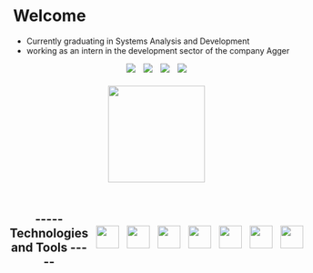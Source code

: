 # Welcome
* Currently graduating in Systems Analysis and Development
* working as an intern in the development sector of the company Agger

<div align="center" style="display:flex; gap:1em; align-items:center; justify-content:center"> 
  <a href="https://www.instagram.com/sr.jhones_/" target="_blank"> 
  <img src="https://img.shields.io/badge/Instagram-E4405F?style=for-the-badge&logo=instagram&logoColor=white"> </a>
  
  <a href="mailto:cassio.bjhones@gmail.com" >
  <img src="https://img.shields.io/badge/Gmail-D14836?style=for-the-badge&logo=gmail&logoColor=white"> </a>
  
  <a href="https://www.linkedin.com/in/cassio-bjhones/" target="_blank"> 
  <img src="https://img.shields.io/badge/LinkedIn-0077B5?style=for-the-badge&logo=linkedin&logoColor=white"> </a>
  
  <a href="https://www.behance.net/newwaydesign?tracking_source=search_users|NEW%20WAY%20DESIGN" target="_blank">
  <img src="https://img.shields.io/badge/-Behance-blue?style=for-the-badge&logo=behance&logoColor=white" > </a>
</div>

###

<div align="center"> <!-- --TOP LANGS--TOP LANGS-- -->
  <img src="https://github-readme-stats.vercel.app/api/top-langs/?username=CassioJhones&layout=compact&theme=merko&langs_count=5" height="170em"/>
 
</div>

###
 
<!-- --HABILITY-- --HABILITY-- -->
<div align="center" style="display:flex; gap:1em; align-items:center; justify-content:center">  
  
## ----- Technologies and Tools ----- 

<img src="https://cdn.jsdelivr.net/gh/devicons/devicon/icons/csharp/csharp-original.svg" height="40em"/>
<img src="https://cdn.jsdelivr.net/gh/devicons/devicon/icons/java/java-original.svg" height="40em"/>
<img src="https://cdn.jsdelivr.net/gh/devicons/devicon/icons/vscode/vscode-original.svg" height="40em"/>
<img src="https://cdn.jsdelivr.net/gh/devicons/devicon/icons/html5/html5-original.svg" height="40em" />
<img src="https://cdn.jsdelivr.net/gh/devicons/devicon/icons/css3/css3-original.svg" height="40em"/>
<img src="https://cdn.jsdelivr.net/gh/devicons/devicon/icons/javascript/javascript-original.svg" height="40em"/>
<img src="https://cdn.jsdelivr.net/gh/devicons/devicon/icons/git/git-original.svg" height="40em" />
             
</div>
